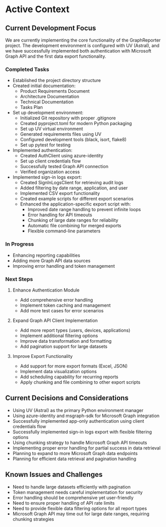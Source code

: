 # Active Context

## Current Development Focus

We are currently implementing the core functionality of the GraphReporter project. The development environment is configured with UV (Astral), and we have successfully implemented both authentication with Microsoft Graph API and the first data export functionality.

### Completed Tasks

- Established the project directory structure
- Created initial documentation:
  - Product Requirements Document
  - Architecture Documentation
  - Technical Documentation
  - Tasks Plan
- Set up development environment:
  - Initialized Git repository with proper .gitignore
  - Created pyproject.toml for modern Python packaging
  - Set up UV virtual environment
  - Generated requirements files using UV
  - Configured development tools (black, isort, flake8)
  - Set up pytest for testing
- Implemented authentication:
  - Created AuthClient using azure-identity
  - Set up client credentials flow
  - Successfully tested Graph API connection
  - Verified organization access
- Implemented sign-in logs export:
  - Created SignInLogsClient for retrieving audit logs
  - Added filtering by date range, application, and user
  - Implemented CSV export functionality
  - Created example scripts for different export scenarios
  - Enhanced the application-specific export script with:
    - Improved date range handling to prevent infinite loops
    - Error handling for API timeouts
    - Chunking of large date ranges for reliability
    - Automatic file combining for merged exports
    - Flexible command-line parameters

### In Progress

- Enhancing reporting capabilities
- Adding more Graph API data sources
- Improving error handling and token management

### Next Steps

1. Enhance Authentication Module
   - Add comprehensive error handling
   - Implement token caching and management
   - Add more test cases for error scenarios

2. Expand Graph API Client Implementation
   - Add more report types (users, devices, applications)
   - Implement additional filtering options
   - Improve data transformation and formatting
   - Add pagination support for large datasets

3. Improve Export Functionality
   - Add support for more export formats (Excel, JSON)
   - Implement data visualization options
   - Add scheduling capability for recurring reports
   - Apply chunking and file combining to other export scripts

## Current Decisions and Considerations

- Using UV (Astral) as the primary Python environment manager
- Using azure-identity and msgraph-sdk for Microsoft Graph integration
- Successfully implemented app-only authentication using client credentials flow
- Successfully implemented sign-in logs export with flexible filtering options
- Using chunking strategy to handle Microsoft Graph API timeouts
- Implementing proper error handling for partial success in data retrieval
- Planning to expand to more Microsoft Graph data endpoints
- Planning for efficient data retrieval and pagination handling

## Known Issues and Challenges

- Need to handle large datasets efficiently with pagination
- Token management needs careful implementation for security
- Error handling should be comprehensive yet user-friendly
- Need to ensure proper handling of API rate limits
- Need to provide flexible data filtering options for all report types
- Microsoft Graph API may time out for large date ranges, requiring chunking strategies
